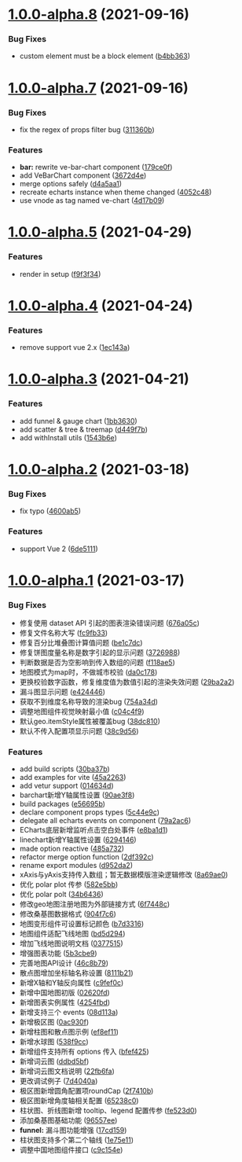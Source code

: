 # [1.0.0-alpha.8](https://github.com/xiaoluoboding/ve-charts/compare/v1.0.0-alpha.7...v1.0.0-alpha.8) (2021-09-16)


### Bug Fixes

* custom element must be a block element ([b4bb363](https://github.com/xiaoluoboding/ve-charts/commit/b4bb3633c8450c6d8d189416a05b4cbda7318492))



# [1.0.0-alpha.7](https://github.com/xiaoluoboding/ve-charts/compare/v1.0.0-alpha.5...v1.0.0-alpha.7) (2021-09-16)


### Bug Fixes

* fix the regex of props filter bug ([311360b](https://github.com/xiaoluoboding/ve-charts/commit/311360b5776518ec1dba0ed655165a42c61ad299))


### Features

* **bar:** rewrite ve-bar-chart component ([179ce0f](https://github.com/xiaoluoboding/ve-charts/commit/179ce0f6af9c86caa7510dcbb25cbff3db92cbd5))
* add VeBarChart component ([3672d4e](https://github.com/xiaoluoboding/ve-charts/commit/3672d4ea386516c32f52e565e0ba76ed522202e7))
* merge options safely ([d4a5aa1](https://github.com/xiaoluoboding/ve-charts/commit/d4a5aa10eac7d64381cb00f1af1aa339c4bafcbc))
* recreate echarts instance when theme changed ([4052c48](https://github.com/xiaoluoboding/ve-charts/commit/4052c48f0564ee74ddb665952c645e4dffaeb002))
* use vnode as tag named ve-chart ([4d17b09](https://github.com/xiaoluoboding/ve-charts/commit/4d17b09e69e3c3df9e084ce7a2e8707c8203975c))



# [1.0.0-alpha.5](https://github.com/xiaoluoboding/ve-charts/compare/v1.0.0-alpha.4...v1.0.0-alpha.5) (2021-04-29)


### Features

* render in setup ([f9f3f34](https://github.com/xiaoluoboding/ve-charts/commit/f9f3f34f0fc21e451ffd4f0046e789e2fedebec1))



# [1.0.0-alpha.4](https://github.com/xiaoluoboding/ve-charts/compare/v1.0.0-alpha.3...v1.0.0-alpha.4) (2021-04-24)


### Features

* remove support vue 2.x ([1ec143a](https://github.com/xiaoluoboding/ve-charts/commit/1ec143a83555ac1ab0f45e6d8ebc28cde39c182d))



# [1.0.0-alpha.3](https://github.com/xiaoluoboding/ve-charts/compare/v1.0.0-alpha.2...v1.0.0-alpha.3) (2021-04-21)


### Features

* add funnel & gauge chart ([1bb3630](https://github.com/xiaoluoboding/ve-charts/commit/1bb3630b331851e82a0a9fa7d3dfa755d9346b16))
* add scatter & tree & treemap ([d449f7b](https://github.com/xiaoluoboding/ve-charts/commit/d449f7be754e48f72b72d54f809984a9de265eb6))
* add withInstall utils ([1543b6e](https://github.com/xiaoluoboding/ve-charts/commit/1543b6ec9973eb735b13122db739324a52f64042))



# [1.0.0-alpha.2](https://github.com/xiaoluoboding/ve-charts/compare/v1.0.0-alpha.1...v1.0.0-alpha.2) (2021-03-18)


### Bug Fixes

* fix typo ([4600ab5](https://github.com/xiaoluoboding/ve-charts/commit/4600ab5e23b1ea62781212e9482900ccc5aa98d5))


### Features

* support Vue 2 ([6de5111](https://github.com/xiaoluoboding/ve-charts/commit/6de5111f5e3b13219b90cf3a5b2f17cae3598d0d))



# [1.0.0-alpha.1](https://github.com/xiaoluoboding/ve-charts/compare/v0.8.2...v1.0.0-alpha.1) (2021-03-17)


### Bug Fixes

* 修复使用 dataset API 引起的图表渲染错误问题 ([676a05c](https://github.com/xiaoluoboding/ve-charts/commit/676a05cf076a6722874fac75448d3377dc19eeb8))
* 修复文件名称大写 ([fc9fb33](https://github.com/xiaoluoboding/ve-charts/commit/fc9fb334be70437603321136cd5284de158bdc2b))
* 修复百分比堆叠图计算值问题 ([be1c7dc](https://github.com/xiaoluoboding/ve-charts/commit/be1c7dcce454dcb23cdcfb97060ab37327498616))
* 修复饼图度量名称是数字引起的显示问题 ([3726988](https://github.com/xiaoluoboding/ve-charts/commit/3726988af914e3889dd9aad3150d9545d1bc465e))
* 判断数据是否为空影响到传入数组的问题 ([f118ae5](https://github.com/xiaoluoboding/ve-charts/commit/f118ae526c1824ca56eb66d18b01aa4f6f0f76d9))
* 地图模式为map时，不做城市校验 ([da0c178](https://github.com/xiaoluoboding/ve-charts/commit/da0c1786e7fa4713ecf27d9b7dc781d9da70f0f3))
* 更换校验数字函数，修复维度值为数值引起的渲染失效问题 ([29ba2a2](https://github.com/xiaoluoboding/ve-charts/commit/29ba2a254d0d5bd9cccc7b6bd28b54e5ae0222f0))
* 漏斗图显示问题 ([e424446](https://github.com/xiaoluoboding/ve-charts/commit/e4244463745dc232ae19c10a85725dabce767b01))
* 获取不到维度名称导致的渲染bug ([754a34d](https://github.com/xiaoluoboding/ve-charts/commit/754a34d250d9c3a42bfd0ea1a66dd672240d189c))
* 调整地图组件视觉映射最小值 ([c04c4f9](https://github.com/xiaoluoboding/ve-charts/commit/c04c4f906b535481065b199447f81b9672ce0530))
* 默认geo.itemStyle属性被覆盖bug ([38dc810](https://github.com/xiaoluoboding/ve-charts/commit/38dc810f96ed8e2fdc5b6b40427d7bfbfc953d4a))
* 默认不传入配置项显示问题 ([38c9d56](https://github.com/xiaoluoboding/ve-charts/commit/38c9d56afc87df655874a3ee2729943f296f99c4))


### Features

* add build scripts ([30ba37b](https://github.com/xiaoluoboding/ve-charts/commit/30ba37b5ca9388949f13bf01fe6129235622cdac))
* add examples for vite ([45a2263](https://github.com/xiaoluoboding/ve-charts/commit/45a226388348707fd24d046def7496ef6c55bdc0))
* add vetur support ([014634d](https://github.com/xiaoluoboding/ve-charts/commit/014634d036e215e6787d1f2db4536f400c899272))
* barchart新增Y轴属性设置 ([90ae3f8](https://github.com/xiaoluoboding/ve-charts/commit/90ae3f88703bcf2700489be8b4db14adf55e2760))
* build packages ([e56695b](https://github.com/xiaoluoboding/ve-charts/commit/e56695b95e3cf55bf1368d46dba7c5b5d8956e61))
* declare component props types ([5c44e9c](https://github.com/xiaoluoboding/ve-charts/commit/5c44e9c8c588c472854a225b125f168c3f4ceda3))
* delegate all echarts events on component ([79a2ac6](https://github.com/xiaoluoboding/ve-charts/commit/79a2ac6f06c1e98d637357e4b0c390f29fba3b2f))
* ECharts底层新增监听点击空白处事件 ([e8ba1d1](https://github.com/xiaoluoboding/ve-charts/commit/e8ba1d141cfd95bb0468fd66f04791da0a431201))
* linechart新增Y轴属性设置 ([6294146](https://github.com/xiaoluoboding/ve-charts/commit/6294146d4e1c4b74c4c70091e0a7561436014cd1))
* made option reactive ([485a732](https://github.com/xiaoluoboding/ve-charts/commit/485a73221545aedd06e5fc4c4e20244adf039172))
* refactor merge option function ([2df392c](https://github.com/xiaoluoboding/ve-charts/commit/2df392cdfc434393af99127aa9e2963dbfaf46c8))
* rename export modules ([d952da2](https://github.com/xiaoluoboding/ve-charts/commit/d952da208dffc5d3414e422ab981598824200b2a))
* xAxis与yAxis支持传入数组；暂无数据模版渲染逻辑修改 ([8a69ae0](https://github.com/xiaoluoboding/ve-charts/commit/8a69ae010b2711fa475c852988d988b603debea0))
* 优化 polar plot 传参 ([582e5bb](https://github.com/xiaoluoboding/ve-charts/commit/582e5bb1ac3c3cf815f1bdf2253499e09c05f035))
* 优化 polar polt ([34b6436](https://github.com/xiaoluoboding/ve-charts/commit/34b6436a0c7ab3203c422cf8f298033983c80278))
* 修改geo地图注册地图为外部链接方式 ([6f7448c](https://github.com/xiaoluoboding/ve-charts/commit/6f7448cc0858ddf89c6371455d9635e725075bc9))
* 修改桑基图数据格式 ([904f7c6](https://github.com/xiaoluoboding/ve-charts/commit/904f7c6b63582af289dfc0c62ed50aa6c79e58ef))
* 地图变形组件可设置标记颜色 ([b7d3316](https://github.com/xiaoluoboding/ve-charts/commit/b7d33165f3fc58f8ce50c6383a66aa996036268e))
* 地图组件适配飞线地图 ([bd5d294](https://github.com/xiaoluoboding/ve-charts/commit/bd5d294751860d5b4e80155f6288d028707e1e6a))
* 增加飞线地图说明文档 ([0377515](https://github.com/xiaoluoboding/ve-charts/commit/037751599bb1d9e73fa514ab8fd73a8ff9512d56))
* 增强图表功能 ([5b3cbe9](https://github.com/xiaoluoboding/ve-charts/commit/5b3cbe9eab62929a9f274705fd24452c13ef8953))
* 完善地图API设计 ([46c8b79](https://github.com/xiaoluoboding/ve-charts/commit/46c8b799b39e3509158349ecf0390f72fe0c06ca))
* 散点图增加坐标轴名称设置 ([8111b21](https://github.com/xiaoluoboding/ve-charts/commit/8111b21d60b8e2eb53b1804daad5501d511441b5))
* 新增X轴和Y轴反向属性 ([c9fef0c](https://github.com/xiaoluoboding/ve-charts/commit/c9fef0c9d6ba945b1787a47aa46ea57acf790db1))
* 新增中国地图初版 ([02620fd](https://github.com/xiaoluoboding/ve-charts/commit/02620fd715969ac22513b3c10f4dd1a783c74f39))
* 新增图表实例属性 ([4254fbd](https://github.com/xiaoluoboding/ve-charts/commit/4254fbd00457341172a1a34e8d7c595e99342baf))
* 新增支持三个 events ([08d113a](https://github.com/xiaoluoboding/ve-charts/commit/08d113af6007f4d417af36741270fba7859612cf))
* 新增极区图 ([0ac930f](https://github.com/xiaoluoboding/ve-charts/commit/0ac930f8d44a76ac932501b35d693dc3a482415c))
* 新增柱图和散点图示例 ([ef8ef11](https://github.com/xiaoluoboding/ve-charts/commit/ef8ef11932de7c1010f0f702bb3d54be63fa0099))
* 新增水球图 ([538f9cc](https://github.com/xiaoluoboding/ve-charts/commit/538f9ccd073c317f493db64216daffce54be1b12))
* 新增组件支持所有 options 传入 ([bfef425](https://github.com/xiaoluoboding/ve-charts/commit/bfef425d8fe26b56c8aac111be6fd69e47261675))
* 新增词云图 ([ddbd5bf](https://github.com/xiaoluoboding/ve-charts/commit/ddbd5bfd43c33b5fc4828b6b22efc3e5ecb2d3fd))
* 新增词云图文档说明 ([22fb6fa](https://github.com/xiaoluoboding/ve-charts/commit/22fb6fa1334e5ea2afce7ded28509cb9efae1ceb))
* 更改调试例子 ([7d4040a](https://github.com/xiaoluoboding/ve-charts/commit/7d4040a120c32ee8c9856bb70c0df2c72c971480))
* 极区图新增圆角配置项roundCap ([2f7410b](https://github.com/xiaoluoboding/ve-charts/commit/2f7410bb2992e13c408fc5202b377faf8f0ccffd))
* 极区图新增角度轴相关配置 ([65238c0](https://github.com/xiaoluoboding/ve-charts/commit/65238c0237c1679a0766e750d654d56b838fc98d))
* 柱状图、折线图新增 tooltip、legend 配置传参 ([fe523d0](https://github.com/xiaoluoboding/ve-charts/commit/fe523d0124e835817eb6e41f3ae29ff0826b7f3b))
* 添加桑基图基础功能 ([96557ee](https://github.com/xiaoluoboding/ve-charts/commit/96557eeb2410d84b7061292c0bac7fe83d5c756f))
* **funnel:** 漏斗图功能增强 ([17cd159](https://github.com/xiaoluoboding/ve-charts/commit/17cd159f6447c7721cabc3db0de056aa3fa9404a))
* 柱状图支持多个第二个轴线 ([1e75e11](https://github.com/xiaoluoboding/ve-charts/commit/1e75e1143e57f87b8ca281c11b6f6f120539fa1d))
* 调整中国地图组件接口 ([c9c154e](https://github.com/xiaoluoboding/ve-charts/commit/c9c154e11d53c174527a488c881d21073b3a08e8))



